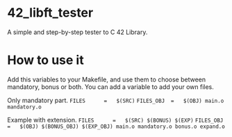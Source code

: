 # 42_libft_tester
A simple and step-by-step tester to C 42 Library.

# How to use it
Add this variables to your Makefile, and use them to choose between mandatory, bonus or both. You can add a variable to add your own files.

Only mandatory part.
`FILES		=	$(SRC)`
`FILES_OBJ	=	$(OBJ) main.o mandatory.o`

Example with extension.
`FILES		=	$(SRC) $(BONUS) $(EXP)`
`FILES_OBJ	=	$(OBJ) $(BONUS_OBJ) $(EXP_OBJ) main.o mandatory.o bonus.o expand.o`
